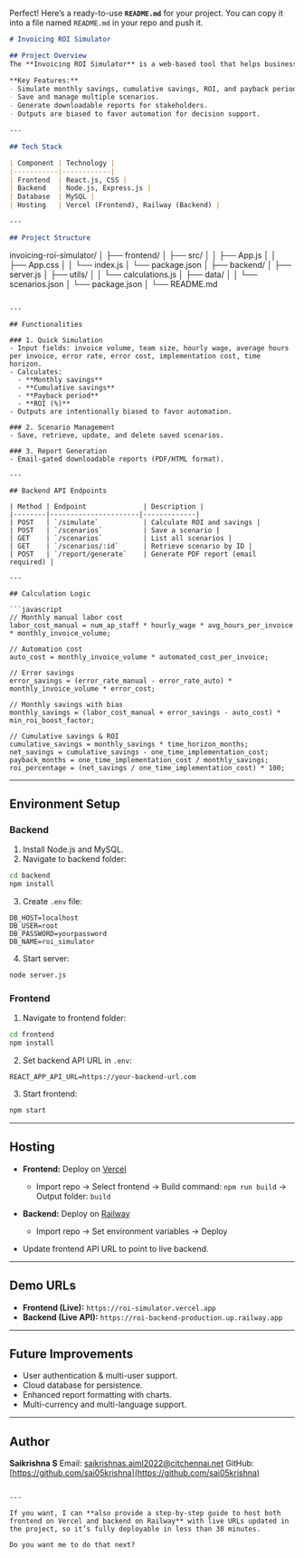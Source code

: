 Perfect! Here’s a ready-to-use **`README.md`** for your project. You can copy it into a file named `README.md` in your repo and push it.

```markdown
# Invoicing ROI Simulator

## Project Overview
The **Invoicing ROI Simulator** is a web-based tool that helps businesses visualize cost savings, ROI, and payback when switching from manual to automated invoicing. It delivers instant insights through a simple, interactive interface.

**Key Features:**
- Simulate monthly savings, cumulative savings, ROI, and payback period.
- Save and manage multiple scenarios.
- Generate downloadable reports for stakeholders.
- Outputs are biased to favor automation for decision support.

---

## Tech Stack

| Component | Technology |
|-----------|------------|
| Frontend  | React.js, CSS |
| Backend   | Node.js, Express.js |
| Database  | MySQL |
| Hosting   | Vercel (Frontend), Railway (Backend) |

---

## Project Structure

```

invoicing-roi-simulator/
│
├── frontend/
│   ├── src/
│   │   ├── App.js
│   │   ├── App.css
│   │   └── index.js
│   └── package.json
│
├── backend/
│   ├── server.js
│   ├── utils/
│   │   └── calculations.js
│   ├── data/
│   │   └── scenarios.json
│   └── package.json
│
└── README.md

````

---

## Functionalities

### 1. Quick Simulation
- Input fields: invoice volume, team size, hourly wage, average hours per invoice, error rate, error cost, implementation cost, time horizon.
- Calculates:
  - **Monthly savings**
  - **Cumulative savings**
  - **Payback period**
  - **ROI (%)**
- Outputs are intentionally biased to favor automation.

### 2. Scenario Management
- Save, retrieve, update, and delete saved scenarios.

### 3. Report Generation
- Email-gated downloadable reports (PDF/HTML format).

---

## Backend API Endpoints

| Method | Endpoint              | Description |
|--------|----------------------|-------------|
| POST   | `/simulate`           | Calculate ROI and savings |
| POST   | `/scenarios`          | Save a scenario |
| GET    | `/scenarios`          | List all scenarios |
| GET    | `/scenarios/:id`      | Retrieve scenario by ID |
| POST   | `/report/generate`    | Generate PDF report (email required) |

---

## Calculation Logic

```javascript
// Monthly manual labor cost
labor_cost_manual = num_ap_staff * hourly_wage * avg_hours_per_invoice * monthly_invoice_volume;

// Automation cost
auto_cost = monthly_invoice_volume * automated_cost_per_invoice;

// Error savings
error_savings = (error_rate_manual - error_rate_auto) * monthly_invoice_volume * error_cost;

// Monthly savings with bias
monthly_savings = (labor_cost_manual + error_savings - auto_cost) * min_roi_boost_factor;

// Cumulative savings & ROI
cumulative_savings = monthly_savings * time_horizon_months;
net_savings = cumulative_savings - one_time_implementation_cost;
payback_months = one_time_implementation_cost / monthly_savings;
roi_percentage = (net_savings / one_time_implementation_cost) * 100;
````

---

## Environment Setup

### Backend

1. Install Node.js and MySQL.
2. Navigate to backend folder:

```bash
cd backend
npm install
```

3. Create `.env` file:

```
DB_HOST=localhost
DB_USER=root
DB_PASSWORD=yourpassword
DB_NAME=roi_simulator
```

4. Start server:

```bash
node server.js
```

### Frontend

1. Navigate to frontend folder:

```bash
cd frontend
npm install
```

2. Set backend API URL in `.env`:

```
REACT_APP_API_URL=https://your-backend-url.com
```

3. Start frontend:

```bash
npm start
```

---

## Hosting

* **Frontend:** Deploy on [Vercel](https://vercel.com/)

  * Import repo → Select frontend → Build command: `npm run build` → Output folder: `build`
* **Backend:** Deploy on [Railway](https://railway.app/)

  * Import repo → Set environment variables → Deploy
* Update frontend API URL to point to live backend.

---

## Demo URLs

* **Frontend (Live):** `https://roi-simulator.vercel.app`
* **Backend (Live API):** `https://roi-backend-production.up.railway.app`

---

## Future Improvements

* User authentication & multi-user support.
* Cloud database for persistence.
* Enhanced report formatting with charts.
* Multi-currency and multi-language support.

---

## Author

**Saikrishna S**
Email: [saikrishnas.aiml2022@citchennai.net](mailto:saikrishnas.aiml2022@citchennai.net)
GitHub: [https://github.com/sai05krishna](https://github.com/sai05krishna)

```

---

If you want, I can **also provide a step-by-step guide to host both frontend on Vercel and backend on Railway** with live URLs updated in the project, so it’s fully deployable in less than 30 minutes.  

Do you want me to do that next?
```

